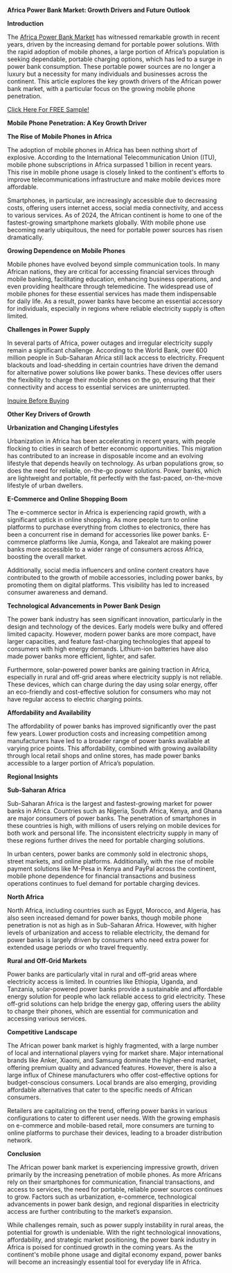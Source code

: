 **Africa Power Bank Market: Growth Drivers and Future Outlook**

**Introduction**

The [Africa Power Bank Market](https://www.nextmsc.com/report/africa-power-bank-market) has witnessed remarkable growth in recent years, driven by the increasing demand for portable power solutions. With the rapid adoption of mobile phones, a large portion of Africa’s population is seeking dependable, portable charging options, which has led to a surge in power bank consumption. These portable power sources are no longer a luxury but a necessity for many individuals and businesses across the continent. This article explores the key growth drivers of the African power bank market, with a particular focus on the growing mobile phone penetration.

[Click Here For FREE Sample!](https://www.nextmsc.com/africa-power-bank-market/request-sample)

**Mobile Phone Penetration: A Key Growth Driver**

**The Rise of Mobile Phones in Africa**

The adoption of mobile phones in Africa has been nothing short of explosive. According to the International Telecommunication Union (ITU), mobile phone subscriptions in Africa surpassed 1 billion in recent years. This rise in mobile phone usage is closely linked to the continent's efforts to improve telecommunications infrastructure and make mobile devices more affordable.

Smartphones, in particular, are increasingly accessible due to decreasing costs, offering users internet access, social media connectivity, and access to various services. As of 2024, the African continent is home to one of the fastest-growing smartphone markets globally. With mobile phone use becoming nearly ubiquitous, the need for portable power sources has risen dramatically.

**Growing Dependence on Mobile Phones**

Mobile phones have evolved beyond simple communication tools. In many African nations, they are critical for accessing financial services through mobile banking, facilitating education, enhancing business operations, and even providing healthcare through telemedicine. The widespread use of mobile phones for these essential services has made them indispensable for daily life. As a result, power banks have become an essential accessory for individuals, especially in regions where reliable electricity supply is often limited.

**Challenges in Power Supply**

In several parts of Africa, power outages and irregular electricity supply remain a significant challenge. According to the World Bank, over 600 million people in Sub-Saharan Africa still lack access to electricity. Frequent blackouts and load-shedding in certain countries have driven the demand for alternative power solutions like power banks. These devices offer users the flexibility to charge their mobile phones on the go, ensuring that their connectivity and access to essential services are uninterrupted.

[Inquire Before Buying](https://www.nextmsc.com/africa-power-bank-market/inquire-before-buying)

**Other Key Drivers of Growth**

**Urbanization and Changing Lifestyles**

Urbanization in Africa has been accelerating in recent years, with people flocking to cities in search of better economic opportunities. This migration has contributed to an increase in disposable income and an evolving lifestyle that depends heavily on technology. As urban populations grow, so does the need for reliable, on-the-go power solutions. Power banks, which are lightweight and portable, fit perfectly with the fast-paced, on-the-move lifestyle of urban dwellers.

**E-Commerce and Online Shopping Boom**

The e-commerce sector in Africa is experiencing rapid growth, with a significant uptick in online shopping. As more people turn to online platforms to purchase everything from clothes to electronics, there has been a concurrent rise in demand for accessories like power banks. E-commerce platforms like Jumia, Konga, and Takealot are making power banks more accessible to a wider range of consumers across Africa, boosting the overall market.

Additionally, social media influencers and online content creators have contributed to the growth of mobile accessories, including power banks, by promoting them on digital platforms. This visibility has led to increased consumer awareness and demand.

**Technological Advancements in Power Bank Design**

The power bank industry has seen significant innovation, particularly in the design and technology of the devices. Early models were bulky and offered limited capacity. However, modern power banks are more compact, have larger capacities, and feature fast-charging technologies that appeal to consumers with high energy demands. Lithium-ion batteries have also made power banks more efficient, lighter, and safer.

Furthermore, solar-powered power banks are gaining traction in Africa, especially in rural and off-grid areas where electricity supply is not reliable. These devices, which can charge during the day using solar energy, offer an eco-friendly and cost-effective solution for consumers who may not have regular access to electric charging points.

**Affordability and Availability**

The affordability of power banks has improved significantly over the past few years. Lower production costs and increasing competition among manufacturers have led to a broader range of power banks available at varying price points. This affordability, combined with growing availability through local retail shops and online stores, has made power banks accessible to a larger portion of Africa’s population.

**Regional Insights**

**Sub-Saharan Africa**

Sub-Saharan Africa is the largest and fastest-growing market for power banks in Africa. Countries such as Nigeria, South Africa, Kenya, and Ghana are major consumers of power banks. The penetration of smartphones in these countries is high, with millions of users relying on mobile devices for both work and personal life. The inconsistent electricity supply in many of these regions further drives the need for portable charging solutions.

In urban centers, power banks are commonly sold in electronic shops, street markets, and online platforms. Additionally, with the rise of mobile payment solutions like M-Pesa in Kenya and PayPal across the continent, mobile phone dependence for financial transactions and business operations continues to fuel demand for portable charging devices.

**North Africa**

North Africa, including countries such as Egypt, Morocco, and Algeria, has also seen increased demand for power banks, though mobile phone penetration is not as high as in Sub-Saharan Africa. However, with higher levels of urbanization and access to reliable electricity, the demand for power banks is largely driven by consumers who need extra power for extended usage periods or who travel frequently.

**Rural and Off-Grid Markets**

Power banks are particularly vital in rural and off-grid areas where electricity access is limited. In countries like Ethiopia, Uganda, and Tanzania, solar-powered power banks provide a sustainable and affordable energy solution for people who lack reliable access to grid electricity. These off-grid solutions can help bridge the energy gap, offering users the ability to charge their phones, which are essential for communication and accessing various services.

**Competitive Landscape**

The African power bank market is highly fragmented, with a large number of local and international players vying for market share. Major international brands like Anker, Xiaomi, and Samsung dominate the higher-end market, offering premium quality and advanced features. However, there is also a large influx of Chinese manufacturers who offer cost-effective options for budget-conscious consumers. Local brands are also emerging, providing affordable alternatives that cater to the specific needs of African consumers.

Retailers are capitalizing on the trend, offering power banks in various configurations to cater to different user needs. With the growing emphasis on e-commerce and mobile-based retail, more consumers are turning to online platforms to purchase their devices, leading to a broader distribution network.

**Conclusion**

The African power bank market is experiencing impressive growth, driven primarily by the increasing penetration of mobile phones. As more Africans rely on their smartphones for communication, financial transactions, and access to services, the need for portable, reliable power sources continues to grow. Factors such as urbanization, e-commerce, technological advancements in power bank design, and regional disparities in electricity access are further contributing to the market’s expansion.

While challenges remain, such as power supply instability in rural areas, the potential for growth is undeniable. With the right technological innovations, affordability, and strategic market positioning, the power bank industry in Africa is poised for continued growth in the coming years. As the continent's mobile phone usage and digital economy expand, power banks will become an increasingly essential tool for everyday life in Africa.

